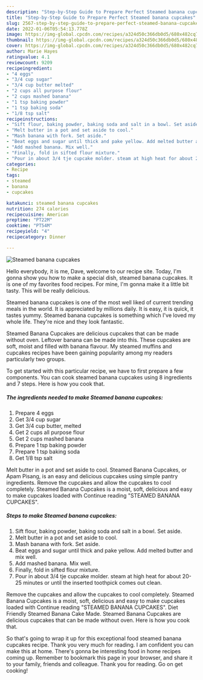 ```yaml
---
description: "Step-by-Step Guide to Prepare Perfect Steamed banana cupcakes"
title: "Step-by-Step Guide to Prepare Perfect Steamed banana cupcakes"
slug: 2567-step-by-step-guide-to-prepare-perfect-steamed-banana-cupcakes
date: 2022-01-06T05:54:13.778Z
image: https://img-global.cpcdn.com/recipes/a324d50c366db0d5/680x482cq70/steamed-banana-cupcakes-recipe-main-photo.jpg
thumbnail: https://img-global.cpcdn.com/recipes/a324d50c366db0d5/680x482cq70/steamed-banana-cupcakes-recipe-main-photo.jpg
cover: https://img-global.cpcdn.com/recipes/a324d50c366db0d5/680x482cq70/steamed-banana-cupcakes-recipe-main-photo.jpg
author: Marie Hayes
ratingvalue: 4.1
reviewcount: 9209
recipeingredient:
- "4 eggs"
- "3/4 cup sugar"
- "3/4 cup butter melted"
- "2 cups all purpose flour"
- "2 cups mashed banana"
- "1 tsp baking powder"
- "1 tsp baking soda"
- "1/8 tsp salt"
recipeinstructions:
- "Sift flour, baking powder, baking soda and salt in a bowl. Set aside."
- "Melt butter in a pot and set aside to cool."
- "Mash banana with fork. Set aside."
- "Beat eggs and sugar until thick and pake yellow. Add melted butter and mix well."
- "Add mashed banana. Mix well."
- "Finally, fold in sifted flour mixture."
- "Pour in about 3/4 tje cupcake molder. steam at high heat for about 20-25 minutes or until the inserted toothpick comes out clean."
categories:
- Recipe
tags:
- steamed
- banana
- cupcakes

katakunci: steamed banana cupcakes 
nutrition: 274 calories
recipecuisine: American
preptime: "PT22M"
cooktime: "PT54M"
recipeyield: "4"
recipecategory: Dinner

---
```



![Steamed banana cupcakes](https://img-global.cpcdn.com/recipes/a324d50c366db0d5/680x482cq70/steamed-banana-cupcakes-recipe-main-photo.jpg)

Hello everybody, it is me, Dave, welcome to our recipe site. Today, I'm gonna show you how to make a special dish, steamed banana cupcakes. It is one of my favorites food recipes. For mine, I'm gonna make it a little bit tasty. This will be really delicious.

Steamed banana cupcakes is one of the most well liked of current trending meals in the world. It is appreciated by millions daily. It is easy, it is quick, it tastes yummy. Steamed banana cupcakes is something which I've loved my whole life. They're nice and they look fantastic.

Steamed Banana Cupcakes are delicious cupcakes that can be made without oven. Leftover banana can be made into this. These cupcakes are soft, moist and filled with banana flavour. My steamed muffins and cupcakes recipes have been gaining popularity among my readers particularly two groups.


To get started with this particular recipe, we have to first prepare a few components. You can cook steamed banana cupcakes using 8 ingredients and 7 steps. Here is how you cook that.

<!--inarticleads1-->

##### The ingredients needed to make Steamed banana cupcakes:

1. Prepare 4 eggs
1. Get 3/4 cup sugar
1. Get 3/4 cup butter, melted
1. Get 2 cups all purpose flour
1. Get 2 cups mashed banana
1. Prepare 1 tsp baking powder
1. Prepare 1 tsp baking soda
1. Get 1/8 tsp salt


Melt butter in a pot and set aside to cool. Steamed Banana Cupcakes, or Apam Pisang, is an easy and delicious cupcakes using simple pantry ingredients. Remove the cupcakes and allow the cupcakes to cool completely. Steamed Banana Cupcakes is a moist, soft, delicious and easy to make cupcakes loaded with Continue reading &#34;STEAMED BANANA CUPCAKES&#34;. 

<!--inarticleads2-->

##### Steps to make Steamed banana cupcakes:

1. Sift flour, baking powder, baking soda and salt in a bowl. Set aside.
1. Melt butter in a pot and set aside to cool.
1. Mash banana with fork. Set aside.
1. Beat eggs and sugar until thick and pake yellow. Add melted butter and mix well.
1. Add mashed banana. Mix well.
1. Finally, fold in sifted flour mixture.
1. Pour in about 3/4 tje cupcake molder. steam at high heat for about 20-25 minutes or until the inserted toothpick comes out clean.


Remove the cupcakes and allow the cupcakes to cool completely. Steamed Banana Cupcakes is a moist, soft, delicious and easy to make cupcakes loaded with Continue reading &#34;STEAMED BANANA CUPCAKES&#34;. Diet Friendly Steamed Banana Cake Made. Steamed Banana Cupcakes are delicious cupcakes that can be made without oven. Here is how you cook that. 

So that's going to wrap it up for this exceptional food steamed banana cupcakes recipe. Thank you very much for reading. I am confident you can make this at home. There's gonna be interesting food in home recipes coming up. Remember to bookmark this page in your browser, and share it to your family, friends and colleague. Thank you for reading. Go on get cooking!
